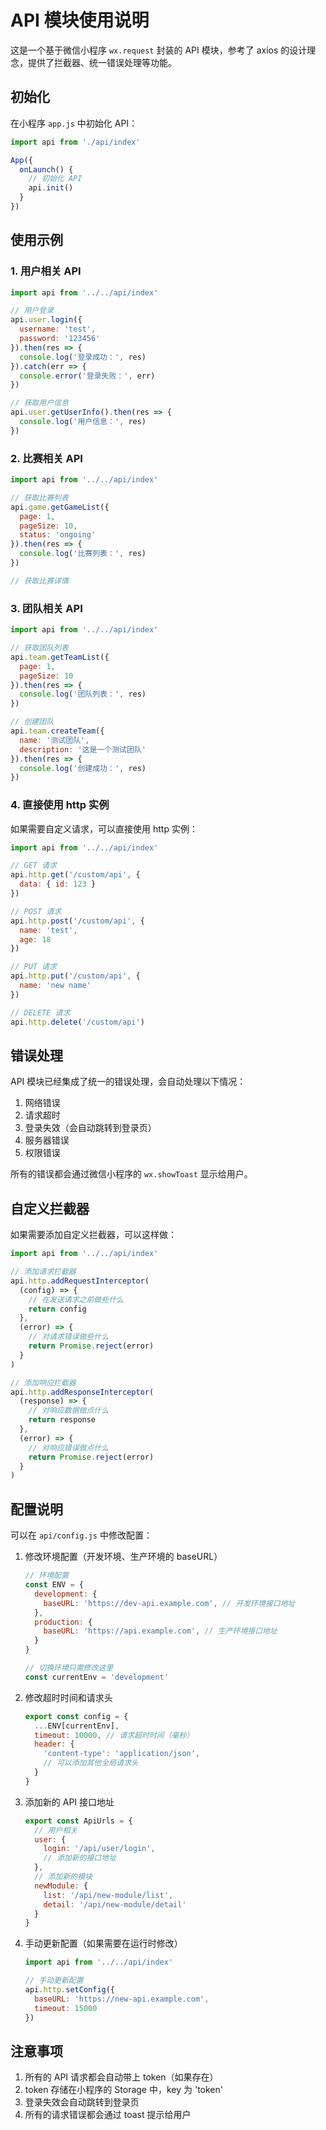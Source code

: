 # API 模块使用说明

这是一个基于微信小程序 `wx.request` 封装的 API 模块，参考了 axios 的设计理念，提供了拦截器、统一错误处理等功能。

## 初始化

在小程序 `app.js` 中初始化 API：

```javascript
import api from './api/index'

App({
  onLaunch() {
    // 初始化 API
    api.init()
  }
})
```

## 使用示例

### 1. 用户相关 API

```javascript
import api from '../../api/index'

// 用户登录
api.user.login({
  username: 'test',
  password: '123456'
}).then(res => {
  console.log('登录成功：', res)
}).catch(err => {
  console.error('登录失败：', err)
})

// 获取用户信息
api.user.getUserInfo().then(res => {
  console.log('用户信息：', res)
})
```

### 2. 比赛相关 API

```javascript
import api from '../../api/index'

// 获取比赛列表
api.game.getGameList({
  page: 1,
  pageSize: 10,
  status: 'ongoing'
}).then(res => {
  console.log('比赛列表：', res)
})

// 获取比赛详情
```

### 3. 团队相关 API

```javascript
import api from '../../api/index'

// 获取团队列表
api.team.getTeamList({
  page: 1,
  pageSize: 10
}).then(res => {
  console.log('团队列表：', res)
})

// 创建团队
api.team.createTeam({
  name: '测试团队',
  description: '这是一个测试团队'
}).then(res => {
  console.log('创建成功：', res)
})
```

### 4. 直接使用 http 实例

如果需要自定义请求，可以直接使用 http 实例：

```javascript
import api from '../../api/index'

// GET 请求
api.http.get('/custom/api', {
  data: { id: 123 }
})

// POST 请求
api.http.post('/custom/api', {
  name: 'test',
  age: 18
})

// PUT 请求
api.http.put('/custom/api', {
  name: 'new name'
})

// DELETE 请求
api.http.delete('/custom/api')
```

## 错误处理

API 模块已经集成了统一的错误处理，会自动处理以下情况：

1. 网络错误
2. 请求超时
3. 登录失效（会自动跳转到登录页）
4. 服务器错误
5. 权限错误

所有的错误都会通过微信小程序的 `wx.showToast` 显示给用户。

## 自定义拦截器

如果需要添加自定义拦截器，可以这样做：

```javascript
import api from '../../api/index'

// 添加请求拦截器
api.http.addRequestInterceptor(
  (config) => {
    // 在发送请求之前做些什么
    return config
  },
  (error) => {
    // 对请求错误做些什么
    return Promise.reject(error)
  }
)

// 添加响应拦截器
api.http.addResponseInterceptor(
  (response) => {
    // 对响应数据做点什么
    return response
  },
  (error) => {
    // 对响应错误做点什么
    return Promise.reject(error)
  }
)
```

## 配置说明

可以在 `api/config.js` 中修改配置：

1. 修改环境配置（开发环境、生产环境的 baseURL）
   ```javascript
   // 环境配置
   const ENV = {
     development: {
       baseURL: 'https://dev-api.example.com', // 开发环境接口地址
     },
     production: {
       baseURL: 'https://api.example.com', // 生产环境接口地址
     }
   }
   
   // 切换环境只需修改这里
   const currentEnv = 'development'
   ```

2. 修改超时时间和请求头
   ```javascript
   export const config = {
     ...ENV[currentEnv],
     timeout: 10000, // 请求超时时间（毫秒）
     header: {
       'content-type': 'application/json',
       // 可以添加其他全局请求头
     }
   }
   ```

3. 添加新的 API 接口地址
   ```javascript
   export const ApiUrls = {
     // 用户相关
     user: {
       login: '/api/user/login',
       // 添加新的接口地址
     },
     // 添加新的模块
     newModule: {
       list: '/api/new-module/list',
       detail: '/api/new-module/detail'
     }
   }
   ```

4. 手动更新配置（如果需要在运行时修改）
   ```javascript
   import api from '../../api/index'
   
   // 手动更新配置
   api.http.setConfig({
     baseURL: 'https://new-api.example.com',
     timeout: 15000
   })
   ```

## 注意事项

1. 所有的 API 请求都会自动带上 token（如果存在）
2. token 存储在小程序的 Storage 中，key 为 'token'
3. 登录失效会自动跳转到登录页
4. 所有的请求错误都会通过 toast 提示给用户